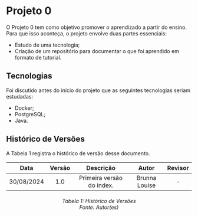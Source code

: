 # Projeto 0

O Projeto 0 tem como objetivo promover o aprendizado a partir do ensino. Para que isso aconteça, o projeto envolve duas partes essenciais:

- Estudo de uma tecnologia;
- Criação de um repositório para documentar o que foi aprendido em formato de tutorial. 

## Tecnologias 

Foi discutido antes do início do projeto que as seguintes tecnologias seriam estudadas:

- Docker;
- PostgreSQL;
- Java.

## Histórico de Versões

A Tabela 1 registra o histórico de versão desse documento.

|**Data** | **Versão** | **Descrição** | **Autor** | **Revisor** |
|:---: | :---: | :---: | :---: | :---: |
| 30/08/2024 | 1.0 | Primeira versão do index. | Brunna Louise | - |


<h6 align = "center"> Tabela 1: Histórico de Versões
<br>Fonte: Autor(es)</h6>